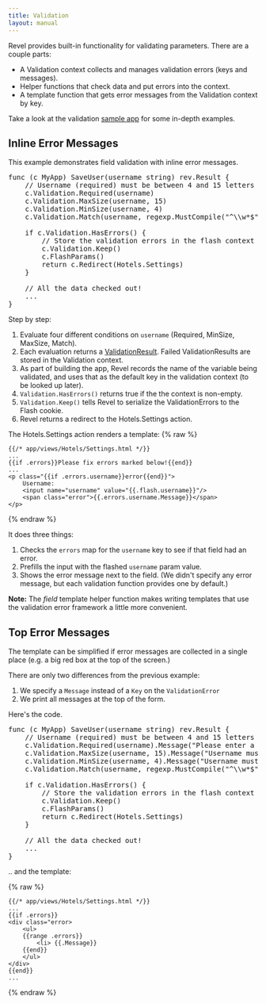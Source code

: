 ```yaml
---
title: Validation
layout: manual
---
```


Revel provides built-in functionality for validating parameters.  There are a couple parts:
* A Validation context collects and manages validation errors (keys and messages).
* Helper functions that check data and put errors into the context.
* A template function that gets error messages from the Validation context by key.

Take a look at the validation [sample app](../samples/validation.html) for some
in-depth examples.

## Inline Error Messages

This example demonstrates field validation with inline error messages.

<pre class="prettyprint lang-go">
func (c MyApp) SaveUser(username string) rev.Result {
	// Username (required) must be between 4 and 15 letters (inclusive).
	c.Validation.Required(username)
	c.Validation.MaxSize(username, 15)
	c.Validation.MinSize(username, 4)
	c.Validation.Match(username, regexp.MustCompile("^\\w*$"))

	if c.Validation.HasErrors() {
		// Store the validation errors in the flash context and redirect.
		c.Validation.Keep()
		c.FlashParams()
		return c.Redirect(Hotels.Settings)
	}

	// All the data checked out!
	...
}
</pre>

Step by step:
1. Evaluate four different conditions on `username` (Required, MinSize, MaxSize, Match).
2. Each evaluation returns a [ValidationResult](../docs/godoc/validation.html#ValidationResult). Failed ValidationResults are stored in the Validation context.
3. As part of building the app, Revel records the name of the variable being
validated, and uses that as the default key in the validation context (to be looked up later).
4. `Validation.HasErrors()` returns true if the the context is non-empty.
5. `Validation.Keep()` tells Revel to serialize the ValidationErrors to the Flash cookie.
6. Revel returns a redirect to the Hotels.Settings action.

The Hotels.Settings action renders a template:
{% raw %}

	{{/* app/views/Hotels/Settings.html */}}
	...
	{{if .errors}}Please fix errors marked below!{{end}}
	...
	<p class="{{if .errors.username}}error{{end}}">
		Username:
		<input name="username" value="{{.flash.username}}"/>
		<span class="error">{{.errors.username.Message}}</span>
	</p>

{% endraw %}

It does three things:
1. Checks the `errors` map for the `username` key to see if that field had an error.
2. Prefills the input with the flashed `username` param value.
3. Shows the error message next to the field.  (We didn't specify any error message, but each validation function provides one by default.)

**Note:** The *field* template helper function makes writing templates that use
the validation error framework a little more convenient.

## Top Error Messages

The template can be simplified if error messages are collected in a single place
(e.g. a big red box at the top of the screen.)

There are only two differences from the previous example:
1. We specify a `Message` instead of a `Key` on the `ValidationError`
2. We print all messages at the top of the form.

Here's the code.

<pre class="prettyprint lang-go">
func (c MyApp) SaveUser(username string) rev.Result {
	// Username (required) must be between 4 and 15 letters (inclusive).
	c.Validation.Required(username).Message("Please enter a username")
	c.Validation.MaxSize(username, 15).Message("Username must be at most 15 characters long")
	c.Validation.MinSize(username, 4).Message("Username must be at least 4 characters long")
	c.Validation.Match(username, regexp.MustCompile("^\\w*$")).Message("Username must be all letters")

	if c.Validation.HasErrors() {
		// Store the validation errors in the flash context and redirect.
		c.Validation.Keep()
		c.FlashParams()
		return c.Redirect(Hotels.Settings)
	}

	// All the data checked out!
	...
}
</pre>

.. and the template:

{% raw %}

	{{/* app/views/Hotels/Settings.html */}}
	...
	{{if .errors}}
	<div class="error>
		<ul>
		{{range .errors}}
			<li> {{.Message}}
		{{end}}
		</ul>
	</div>
	{{end}}
	...

{% endraw %}

